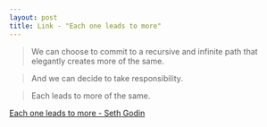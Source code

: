 ```yaml
---
layout: post
title: Link - "Each one leads to more"
---
```



> We can choose to commit to a recursive and infinite path that elegantly creates more of the same.

> And we can decide to take responsibility.

> Each leads to more of the same.

[Each one leads to more - Seth Godin](https://seths.blog/2021/01/each-one-leads-to-more/)
